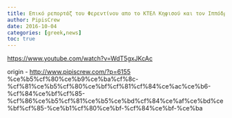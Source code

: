 ```yaml
---
title: Επικό ρεπορτάζ του Φερεντίνου απο το ΚΤΕΛ Κηφισού και τον Ιππόδρομο για το τζόγο
author: PipisCrew
date: 2016-10-04
categories: [greek,news]
toc: true
---
```


https://www.youtube.com/watch?v=WdT5gxJKcAc

origin - http://www.pipiscrew.com/?p=6155 %ce%b5%cf%80%ce%b9%ce%ba%cf%8c-%cf%81%ce%b5%cf%80%ce%bf%cf%81%cf%84%ce%ac%ce%b6-%cf%84%ce%bf%cf%85-%cf%86%ce%b5%cf%81%ce%b5%ce%bd%cf%84%ce%af%ce%bd%ce%bf%cf%85-%ce%b1%cf%80%ce%bf-%cf%84%ce%bf-%ce%ba